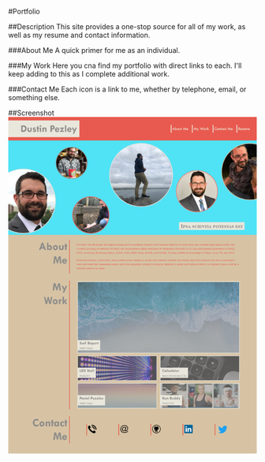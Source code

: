 #Portfolio

##Description
This site provides a one-stop source for all of my work, as well as my resume and contact information.

###About Me
A quick primer for me as an individual.

###My Work
Here you cna find my portfolio with direct links to each. I'll keep adding to this as I complete additional work.

###Contact Me
Each icon is a link to me, whether by telephone, email, or something else.

##Screenshot
![Screenshot](./assets/images/dustinpezley.github.io_Portfolio_.png)
